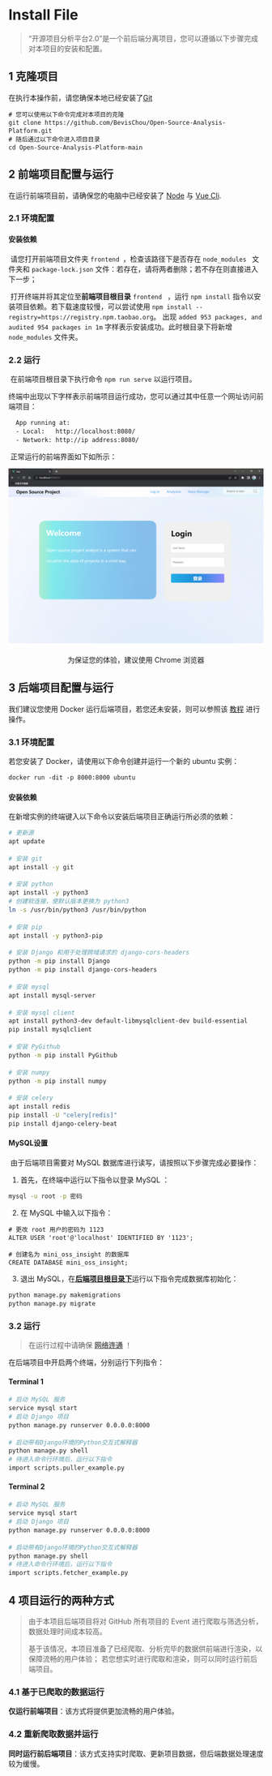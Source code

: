 # Install File

> “开源项目分析平台2.0”是一个前后端分离项目，您可以遵循以下步骤完成对本项目的安装和配置。

## 1 克隆项目

在执行本操作前，请您确保本地已经安装了[Git](https://git-scm.com/) 

```shell
# 您可以使用以下命令完成对本项目的克隆
git clone https://github.com/BevisChou/Open-Source-Analysis-Platform.git
# 随后通过以下命令进入项目目录
cd Open-Source-Analysis-Platform-main
```

## 2 前端项目配置与运行

在运行前端项目前，请确保您的电脑中已经安装了 [Node](http://nodejs.org/) 与 [Vue Cli](https://cli.vuejs.org/zh/guide/).

### 2.1 环境配置

#### 安装依赖

​	请您打开前端项目文件夹 `frontend `，检查该路径下是否存在  `node_modules ` 文件夹和 `package-lock.json` 文件：若存在，请将两者删除；若不存在则直接进入下一步；

​	打开终端并将其定位至**前端项目根目录** `frontend ` ，运行 `npm install`  指令以安装项目依赖。若下载速度较慢，可以尝试使用 `npm install --registry=https://registry.npm.taobao.org`。
​	出现 `added 953 packages, and audited 954 packages in 1m` 字样表示安装成功。此时根目录下将新增 `node_modules` 文件夹。

### 2.2 运行

​	在前端项目根目录下执行命令 `npm run serve` 以运行项目。

​	终端中出现以下字样表示前端项目运行成功，您可以通过其中任意一个网址访问前端项目：

```bash
  App running at:
  - Local:   http://localhost:8080/
  - Network: http://ip address:8080/
```

​	正常运行的前端界面如下如所示：

![](.\img\index.jpg)

<center>为保证您的体验，建议使用 Chrome 浏览器</center>

## 3 后端项目配置与运行

我们建议您使用 Docker 运行后端项目，若您还未安装，则可以参照该 [教程](https://docs.docker.com/get-docker/) 进行操作。

### 3.1 环境配置

若您安装了 Docker，请使用以下命令创建并运行一个新的 ubuntu 实例：

```dockerfile
docker run -dit -p 8000:8000 ubuntu
```

#### 安装依赖

在新增实例的终端键入以下命令以安装后端项目正确运行所必须的依赖：

```bash
# 更新源
apt update

# 安装 git
apt install -y git

# 安装 python
apt install -y python3
# 创建软连接，使默认版本更换为 python3
ln -s /usr/bin/python3 /usr/bin/python

# 安装 pip
apt install -y python3-pip

# 安装 Django 和用于处理跨域请求的 django-cors-headers
python -m pip install Django
python -m pip install django-cors-headers

# 安装 mysql
apt install mysql-server

# 安装 mysql client
apt install python3-dev default-libmysqlclient-dev build-essential
pip install mysqlclient

# 安装 PyGithub
python -m pip install PyGithub

# 安装 numpy
python -m pip install numpy

# 安装 celery
apt install redis
pip install -U "celery[redis]"
pip install django-celery-beat
```

#### MySQL设置

​	由于后端项目需要对 MySQL 数据库进行读写，请按照以下步骤完成必要操作：

1. 首先，在终端中运行以下指令以登录 MySQL ：

```bash
mysql -u root -p 密码
```

2. 在 MySQL 中输入以下指令：

```mysql
# 更改 root 用户的密码为 1123
ALTER USER 'root'@'localhost' IDENTIFIED BY '1123';

# 创建名为 mini_oss_insight 的数据库
CREATE DATABASE mini_oss_insight;
```

3. 退出 MySQL，在<u>**后端项目根目录下**</u>运行以下指令完成数据库初始化：

```bash
python manage.py makemigrations
python manage.py migrate
```

### 3.2 运行

> 在运行过程中请确保 **<u>网络连通</u>** ！

在后端项目中开启两个终端，分别运行下列指令：

#### Terminal 1

```bash
# 启动 MySQL 服务
service mysql start
# 启动 Django 项目
python manage.py runserver 0.0.0.0:8000

# 启动带有Django环境的Python交互式解释器
python manage.py shell
# 待进入命令行环境后，运行以下指令
import scripts.puller_example.py
```

#### Terminal 2

```bash
# 启动 MySQL 服务
service mysql start
# 启动 Django 项目
python manage.py runserver 0.0.0.0:8000

# 启动带有Django环境的Python交互式解释器
python manage.py shell
# 待进入命令行环境后，运行以下指令
import scripts.fetcher_example.py
```

## 4 项目运行的两种方式

> 由于本项目后端项目将对 GitHub 所有项目的 Event 进行爬取与筛选分析，数据处理时间成本较高。
>
> 基于该情况，本项目准备了已经爬取、分析完毕的数据供前端进行渲染，以保障流畅的用户体验；
> 若您想实时进行爬取和渲染，则可以同时运行前后端项目。

### 4.1 基于已爬取的数据运行 

​	**仅运行前端项目**：该方式将提供更加流畅的用户体验。

### 4.2 重新爬取数据并运行 

​	**同时运行前后端项目**：该方式支持实时爬取、更新项目数据，但后端数据处理速度较为缓慢。
